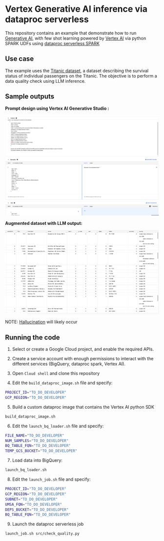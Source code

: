 # Vertex Generative AI inference via dataproc serverless

This repository contains an example that demonstrate how to run
[Generative AI](https://cloud.google.com/ai/generative-ai), with few shot learning powered by [Vertex AI](https://cloud.google.com/vertex-ai) via python SPARK UDFs using 
 [dataproc serverless SPARK]( https://cloud.google.com/dataproc-serverless)  


## Use case
The example uses the [Titanic dataset](https://www.tensorflow.org/datasets/catalog/titanic), a dataset describing the survival status of individual passengers on the Titanic. The objective is to perform a data quality check using LLM inference.

## Sample outputs

**Prompt design using Vertex AI Generative Studio :**

![Sample output 0](assets/00.png)

**Augmented dataset with LLM output:**

![Sample output 1](assets/01.png)

NOTE: [Hallucination](https://en.wikipedia.org/wiki/Hallucination_(artificial_intelligence)) will likely occur

## Running the code

1. Select or create a Google Cloud project, and enable the required APIs.

2. Create a service account with enough permissions to interact with the different services (BigQuery, dataproc spark, Vertex AI).

3. Open `Cloud shell` and clone this repository

4. Edit the `build_dataproc_image.sh` file and specify:
```bash
PROJECT_ID="TO_DO_DEVELOPER"
GCP_REGION="TO_DO_DEVELOPER"
```
5. Build a custom dataproc image that contains the Vertex AI python SDK
```bash
build_dataproc_image.sh
```
6. Edit the `launch_bq_loader.sh` file and specify:

```bash
FILE_NAME="TO_DO_DEVELOPER"
NUM_SAMPLES="TO_DO_DEVELOPER"
BQ_TABLE_FQN="TO_DO_DEVELOPER"
TEMP_GCS_BUCKET="TO_DO_DEVELOPER"
```

7. Load data into BigQuery:

```bash
launch_bq_loader.sh
```

8. Edit the `launch_job.sh` file and specify:

```bash
PROJECT_ID="TO_DO_DEVELOPER"
GCP_REGION="TO_DO_DEVELOPER"
SUBNET="TO_DO_DEVELOPER"
UMSA_FQN="TO_DO_DEVELOPER"
DEPS_BUCKET="TO_DO_DEVELOPER"
BQ_TABLE_FQN="TO_DO_DEVELOPER"
```

9. Launch the dataproc serverless job
```bash
launch_job.sh src/check_quality.py
```